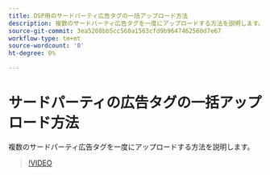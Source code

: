 ```yaml
---
title: DSP用のサードパーティ広告タグの一括アップロード方法
description: 複数のサードパーティ広告タグを一度にアップロードする方法を説明します。
source-git-commit: 3ea5208bb5cc560a1563cfd9b9647462560d7e67
workflow-type: tm+mt
source-wordcount: '0'
ht-degree: 0%

---
```


# サードパーティの広告タグの一括アップロード方法

複数のサードパーティ広告タグを一度にアップロードする方法を説明します。

>[!VIDEO](https://video.tv.adobe.com/v/339204)
